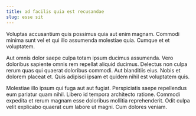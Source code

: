 ```yaml
---
title: ad facilis quia est recusandae
slug: esse sit
---
```


Voluptas accusantium quis possimus quia aut enim magnam. Commodi minima sunt vel et qui illo assumenda molestiae quia. Cumque et et voluptatem.

Aut omnis dolor saepe culpa totam ipsum ducimus assumenda. Vero doloribus sapiente omnis rem repellat aliquid ducimus. Delectus non culpa rerum quas qui quaerat doloribus commodi. Aut blanditiis eius. Nobis et dolorem placeat et. Quis adipisci ipsam et quidem nihil est voluptatem quis.

Molestiae illo ipsum qui fuga aut aut fugiat. Perspiciatis saepe repellendus eum pariatur quam nihil. Libero id tempora architecto ratione. Commodi expedita et rerum magnam esse doloribus mollitia reprehenderit. Odit culpa velit explicabo quaerat cum labore ut magni. Cum dolores veniam.
